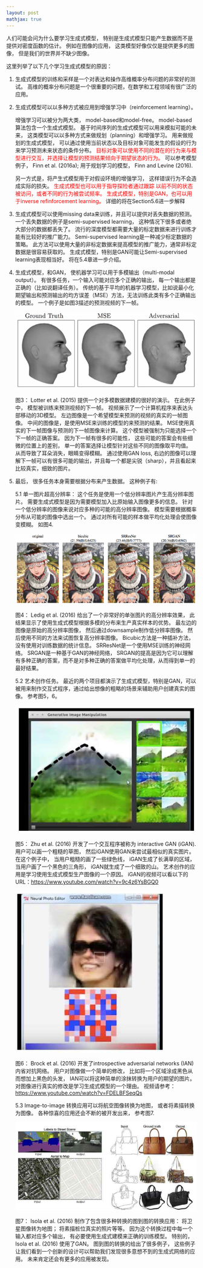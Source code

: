 ```yaml
---
layout: post
mathjax: true
---
```


人们可能会问为什么要学习生成式模型， 特别是生成式模型只能产生数据而不是提供对密度函数的估计。 
例如在图像的应用， 这类模型好像仅仅是提供更多的图像， 但是我们的世界并不缺少图像。

这里列举了以下几个学习生成式模型的原因：
1. 生成式模型的训练和采样是一个对表达和操作高维概率分布问题的非常好的测试。 高维的概率分布问题是一个很重要的问题，在数学和工程领域有很广泛的应用。 
2. 生成式模型可以以多种方式被应用到增强学习中（reinforcement learning）。 

   增强学习可以被分为两大类， model-based和model-free。
   model-based算法包含一个生成式模型。 基于时间序列的生成式模型可以用来模拟可能的未来， 这类模型可以以多种方式来做规划（planning）和增强学习。
   用来做规划的生成式模型， 可以通过使用当前状态以及目标对象可能发生的假设的行为来学习预测未来状态的条件分布。
   <span style="color:red">目标对象可以使用不同的潜在的行为来与模型进行交互，并选择让模型的预测结果倾向于期望状态的行为。</span>
   可以参考模型例子， Finn et al. (2016a); 用于规划学习的模型， Finn and Levine (2016).

   另一方式是，将产生式模型用于对假设环境的增强学习， 这样错误行为不会造成实际的损失。
   <span style="color:red">生成式模型也可以用于指导探险者通过跟踪 以前不同的状态被访问，或者不同的行为被尝试频率。
   生成式模型，特别是GAN，也可以用于inverse refinforcement learning。 </span>
   详细的将在Section5.6进一步解释

3. 生成式模型可以使用missing data来训练，并且可以提供对丢失数据的预测。 一个丢失数据的例子是semi-supervised learning， 这种情况下很多或者绝大部分的数据都丢失了。 流行的深度模型都需要大量的标定数据来进行训练才能有比较好的推广能力。 Semi-supervised learning是一种减少标定数据的策略。 此方法可以使用大量的非标定数据来提高模型的推广能力，通常非标定数据是很容易获取的。 生成式模型，特别是GAN可能让Semi-supervised learning表现相当好。 将在5.4章进一步介绍。

4. 生成式模型，和GAN， 使机器学习可以用于多模输出（multi-modal output）。 有很多任务，一个输入可能对应多个正确的输出， 每一个输出都是正确的（比如说翻译任务）。 传统的基于平均的机器学习模型，比如说最小化期望输出和预测输出的均方误差（MSE）方法，无法训练此类有多个正确输出的模型。 一个例子是如图3描述的预测视频的下一帧。

   ![Figure 3](/images/201704/28/fig03.png)
   
   图3： Lotter et al. (2015) 提供一个对多模数据建模的很好的演示。 在此例子中， 模型被训练来预测视频的下一帧。 视频展示了一个计算机程序来表达头部移动的3D模型。 左边图像是一个希望模型来预测的视频的真实的一帧图像。 中间的图像是，是使用MSE来训练的模型的来预测的结果。 MSE使用真实的下一帧图像与预测的下一帧图像来计算。 这个模型被强制为只能选择一个下一帧的正确答案。 因为下一帧有很多的可能性， 这些可能的答案会有些细微的位置上的差别， 单一的答案选择让模型针对这些不同的图像取平均值。 从而导致了耳朵消失，眼睛变得模糊。 通过使用GAN loss, 右边的图像可以理解下一帧可以有很多可能的输出，并且每一个都是尖锐（sharp），并且看起来比较真实，细致的图片。 

5. 最后， 很多任务本身需要根据分布来产生数据。 这种例子有:

   5.1 单一图片超高分辨率： 这个任务是使用一个低分辨率图片产生高分辨率图片。 需要生成式模型是因为需要模型加入比原始输入图像更多的信息。 针对一个低分辨率的图像来说对应多种的可能的高分辨率图像。 模型需要根据概率分布从可能的图像中选出一个。 通过对所有可能的样本做平均化处理会使图像变模糊。 如图4.

      ![Figure 4](/images/201704/28/fig04.png)
      
      图4： Ledig et al. (2016) 给出了一个非常好的单张图片的高分辨率效果， 此结果显示了使用生成式模型根据多模的分布来生产真实样本的优势。 最左边的图像是原始的高分辨率图像， 然后通过downsample制作低分辨率图像。 然后使用不同的方法来试图恢复高分辨率图像。 Bicubic方法是一种插补方法，没有使用对训练数据的统计信息。 SRResNet是一个使用MSE训练的神经网络。 SRGAN是一种基于GAN的神经网络， SRGAN的提高是因为它可以理解有多种正确的答案，而不是对多种正确的答案做平均化处理，从而得到单一的最好结果。
  
   5.2 艺术创作任务。 最近的两个项目都演示了生成式模型，特别是GAN，可以被用来制作交互式程序，通过给出想像的粗略的场景来辅助用户创建真实的图像。 参考图5，6。
  
      ![Figure 5](/images/201704/28/fig05.jpg)
      
      图5： Zhu et al. (2016) 开发了一个交互程序被称为 interactive GAN (iGAN). 用户可以画一个粗糙的草图， 然后iGAN使用GAN来尝试最相似的真实图片。 在这个例子中， 当用户粗糙的画了一些绿色线， iGAN生成了长满草的区域， 当用户画了一个黑色的三角形， iGAN就生成了一个细致的山。 艺术创作的应用是学习使用生成式模型生产图像的一个原因。 iGAN的视频可以看以下的URL：https://www.youtube.com/watch?v=9c4z6YsBGQ0
      
      ![Figure 6](/images/201704/28/fig06.jpg)
      
      图6： Brock et al. (2016) 开发了introspective adversarial networks (IAN) 内省对抗网络。 用户对图像做一个简单的修改， 比如将一个区域涂成黑色从而想加上黑色的头发， IAN可以将这种简单的涂抹转换为用户的期望的图片。 对图像进行真实的修改是学习生成式模型的一个理由。 视频请参考：https://www.youtube.com/watch?v=FDELBFSeqQs
  
   5.3 Image-to-image 转换应用可以将航空图像转换为地图， 或者将素描转换为图像。 各种惊喜的应用还会不断的被开发出来， 参考图7.
      
      ![Figure 7](/images/201704/28/fig07.jpg)
      
      图7： Isola et al. (2016) 制作了包含很多种转换的图到图的转换应用： 将卫星图像转为地图； 将素描桩位真实的照片等等。 因为这个转换过程中每一个输入都对应多个输出， 有必要使用生成式建模来正确的训练模型。 特别的， Isola et al. (2016) 使用了GAN。 图到图的转换的给出了很多例子， 这些例子让我们看到一个创新的设计可以帮助我们发现很多意想不到的生成式网络的应用。 未来肯定还会有更多的应用被发现。
